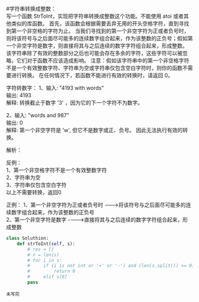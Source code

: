 ﻿#字符串转换成整数：  
写一个函数 StrToInt，实现把字符串转换成整数这个功能。不能使用 atoi 或者其他类似的库函数。
首先，该函数会根据需要丢弃无用的开头空格字符，直到寻找到第一个非空格的字符为止。
当我们寻找到的第一个非空字符为正或者负号时，则将该符号与之后面尽可能多的连续数字组合起来，作为该整数的正负号；假如第一个非空字符是数字，则直接将其与之后连续的数字字符组合起来，形成整数。
该字符串除了有效的整数部分之后也可能会存在多余的字符，这些字符可以被忽略，它们对于函数不应该造成影响。
注意：假如该字符串中的第一个非空格字符不是一个有效整数字符、字符串为空或字符串仅包含空白字符时，则你的函数不需要进行转换。
在任何情况下，若函数不能进行有效的转换时，请返回 0。  

字符转数字：
1、输入: "4193 with words"  
输出: 4193  
解释: 转换截止于数字 '3' ，因为它的下一个字符不为数字。  

2、输入: "words and 987"  
输出: 0  
解释: 第一个非空字符是 'w', 但它不是数字或正、负号。
     因此无法执行有效的转换。

解析：  

反例：  
1、第一个非空格字符不是一个有效整数字符  
2、字符串为空  
3、字符串仅包含空白字符  
以上不需要转换，返回0

正例：
1、第一个非空字符为正或者负号时   --->将该符号与之后面尽可能多的连续数字组合起来，作为该整数的正负号  
2、第一个非空字符是数字  ---->直接将其与之后连续的数字字符组合起来，形成整数
```python
class Soluthion:
    def strToInt(self, s):
        # res = []
        # n = len(s)
        # for i in s:
        #     if (i is not int or '+' or '-') and (len(s.split()) == 0):
        #         return 0
        #     elif s[0]
        pass
```

`未写完`